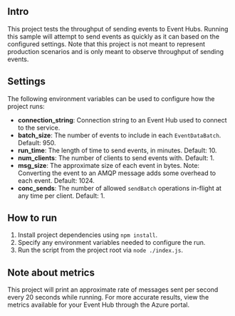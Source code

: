 ## Intro
This project tests the throughput of sending events to Event Hubs.
Running this sample will attempt to send events as quickly as it can based on
the configured settings.
Note that this project is not meant to represent production scenarios and is only meant to observe throughput of sending events.

## Settings
The following environment variables can be used to configure how the project runs:
- __connection_string__: Connection string to an Event Hub used to connect to the service.
- __batch_size__: The number of events to include in each `EventDataBatch`. Default: 950.
- __run_time__: The length of time to send events, in minutes. Default: 10.
- __num_clients__: The number of clients to send events with. Default: 1.
- __msg_size__: The approximate size of each event in bytes.
Note: Converting the event to an AMQP message adds some overhead to each event.
Default: 1024.
- __conc_sends__: The number of allowed `sendBatch` operations in-flight at any time per client.
Default: 1.

## How to run
1. Install project dependencies using `npm install`.
2. Specify any environment variables needed to configure the run.
3. Run the script from the project root via `node ./index.js`.

## Note about metrics
This project will print an approximate rate of messages sent per second every 20 seconds while running.
For more accurate results, view the metrics available for your Event Hub through the Azure portal.